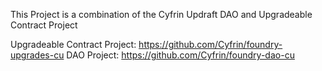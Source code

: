 This Project is a combination of the Cyfrin Updraft DAO and Upgradeable Contract Project 

Upgradeable Contract Project: https://github.com/Cyfrin/foundry-upgrades-cu
DAO Project: https://github.com/Cyfrin/foundry-dao-cu